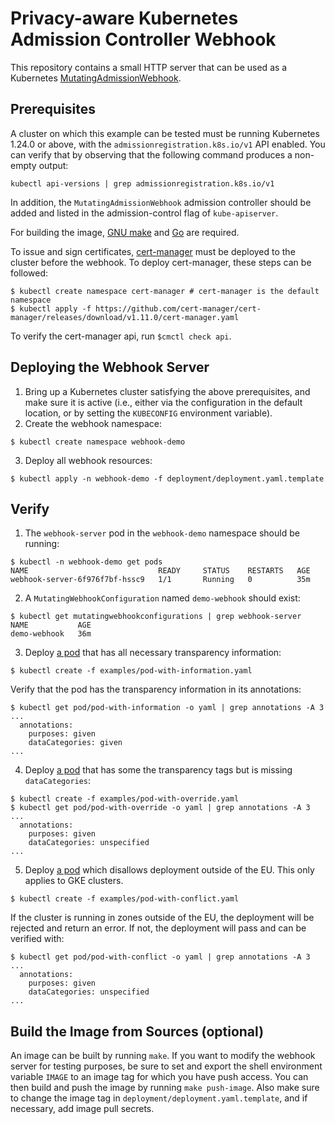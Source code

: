 # Privacy-aware Kubernetes Admission Controller Webhook

This repository contains a small HTTP server that can be used as a Kubernetes
[MutatingAdmissionWebhook](https://kubernetes.io/docs/reference/access-authn-authz/admission-controllers/).

## Prerequisites

A cluster on which this example can be tested must be running Kubernetes 1.24.0 or above,
with the `admissionregistration.k8s.io/v1` API enabled. You can verify that by observing that the
following command produces a non-empty output:
```
kubectl api-versions | grep admissionregistration.k8s.io/v1
```
In addition, the `MutatingAdmissionWebhook` admission controller should be added and listed in the admission-control
flag of `kube-apiserver`.

For building the image, [GNU make](https://www.gnu.org/software/make/) and [Go](https://golang.org) are required.

To issue and sign certificates, [cert-manager](https://cert-manager.io/) must be deployed to the cluster before the webhook. To deploy cert-manager, these steps can be followed:
```
$ kubectl create namespace cert-manager # cert-manager is the default namespace
$ kubectl apply -f https://github.com/cert-manager/cert-manager/releases/download/v1.11.0/cert-manager.yaml
```
To verify the cert-manager api, run ```$cmctl check api```.

## Deploying the Webhook Server

1. Bring up a Kubernetes cluster satisfying the above prerequisites, and make
sure it is active (i.e., either via the configuration in the default location, or by setting
the `KUBECONFIG` environment variable).
2. Create the webhook namespace:

```
$ kubectl create namespace webhook-demo
```

3. Deploy all webhook resources:

```
$ kubectl apply -n webhook-demo -f deployment/deployment.yaml.template
```

## Verify

1. The `webhook-server` pod in the `webhook-demo` namespace should be running:
```
$ kubectl -n webhook-demo get pods
NAME                             READY     STATUS    RESTARTS   AGE
webhook-server-6f976f7bf-hssc9   1/1       Running   0          35m
```

2. A `MutatingWebhookConfiguration` named `demo-webhook` should exist:
```
$ kubectl get mutatingwebhookconfigurations | grep webhook-server
NAME           AGE
demo-webhook   36m
```

3. Deploy [a pod](examples/pod-with-information.yaml) that has all necessary transparency information:
```
$ kubectl create -f examples/pod-with-information.yaml
```
Verify that the pod has the transparency information in its annotations:
```
$ kubectl get pod/pod-with-information -o yaml | grep annotations -A 3
...
  annotations:
    purposes: given
    dataCategories: given
...
```

4. Deploy [a pod](examples/pod-with-override.yaml) that has some the transparency tags but is missing `dataCategories`:
```
$ kubectl create -f examples/pod-with-override.yaml
$ kubectl get pod/pod-with-override -o yaml | grep annotations -A 3
...
  annotations:
    purposes: given
    dataCategories: unspecified
...
```

5. Deploy [a pod](examples/pod-with-conflict.yaml) which disallows deployment outside of the EU.
This only applies to GKE clusters.
```
$ kubectl create -f examples/pod-with-conflict.yaml
```
If the cluster is running in zones outside of the EU, the deployment will be rejected
and return an error. If not, the deployment will pass and can be verified with:
```
$ kubectl get pod/pod-with-conflict -o yaml | grep annotations -A 3
...
  annotations:
    purposes: given
    dataCategories: unspecified
...
```

## Build the Image from Sources (optional)

An image can be built by running `make`.
If you want to modify the webhook server for testing purposes, be sure to set and export
the shell environment variable `IMAGE` to an image tag for which you have push access. You can then
build and push the image by running `make push-image`. Also make sure to change the image tag
in `deployment/deployment.yaml.template`, and if necessary, add image pull secrets.

